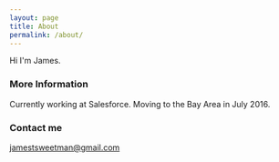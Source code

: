 ```yaml
---
layout: page
title: About
permalink: /about/
---
```


Hi I'm James.

### More Information

Currently working at Salesforce. Moving to the Bay Area in July 2016.

### Contact me

[jamestsweetman@gmail.com](mailto:jamestsweetman@gmail.com)